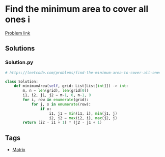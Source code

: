 # Find the minimum area to cover all ones i

[Problem link](https://leetcode.com/problems/find-the-minimum-area-to-cover-all-ones-i/)

## Solutions


### Solution.py
```py
# https://leetcode.com/problems/find-the-minimum-area-to-cover-all-ones-i/

class Solution:
    def minimumArea(self, grid: List[List[int]]) -> int:
        m, n = len(grid), len(grid[0])
        i1, i2, j1, j2 = m-1, 0, n-1, 0
        for i, row in enumerate(grid):
            for j, x in enumerate(row):
                if x:
                    i1, j1 = min(i1, i), min(j1, j)
                    i2, j2 = max(i2, i), max(j2, j)
        return (i2 - i1 + 1) * (j2 - j1 + 1)
```
## Tags

* [Matrix](/Collections/matrix.md#matrix)
